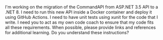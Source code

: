 I'm working on the migration of the CommandAPI from ASP.NET 3.5 API to a .NET 8. 
I need to run this new API inside a Docker container and deploy it using GitHub Actions.
I need to have unit tests using xunit for the code that I write.
I need you to act as my own code coach to ensure that my code fits all these requirements. 
When possible, please provide links and references for additional learning. 
Do you understand these instructions? 
